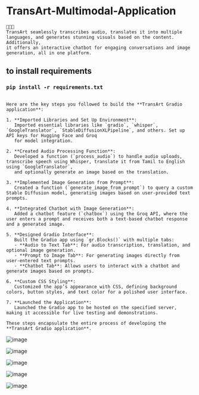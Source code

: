# TransArt-Multimodal-Application

```
🚀🚀🚀
TransArt seamlessly transcribes audio, translates it into multiple languages, and generates stunning visuals based on the content. Additionally,
it offers an interactive chatbot for engaging conversations and image generation, all in one platform.

```

## to install requirements 

<h3><code>pip install -r requirements.txt</code></h3>

```

Here are the key steps you followed to build the **TransArt Gradio application**:

1. **Imported Libraries and Set Up Environment**:  
   Imported essential libraries like `gradio`, `whisper`, `GoogleTranslator`, `StableDiffusionXLPipeline`, and others. Set up API keys for Hugging Face and Groq
   for model integration.

2. **Created Audio Processing Function**:  
   Developed a function (`process_audio`) to handle audio uploads, transcribe speech using Whisper, translate it from Tamil to English using `GoogleTranslator`,
   and optionally generate an image based on the translation.

3. **Implemented Image Generation from Prompt**:  
   Created a function (`generate_image_from_prompt`) to query a custom Stable Diffusion model, generating images based on user-provided text prompts.

4. **Integrated Chatbot with Image Generation**:  
   Added a chatbot feature (`chatbox`) using the Groq API, where the user enters a prompt and receives both a text-based chatbot response and a generated image.

5. **Designed Gradio Interface**:  
   Built the Gradio app using `gr.Blocks()` with multiple tabs:
   - **Audio to Text Tab**: For audio transcription, translation, and optional image generation.
   - **Prompt to Image Tab**: For generating images directly from user-entered text prompts.
   - **Chatbot Tab**: Allows users to interact with a chatbot and generate images based on prompts.

6. **Custom CSS Styling**:  
   Customized the app’s appearance with CSS, defining background colors, button styles, and text color for a polished user interface.

7. **Launched the Application**:  
   Launched the Gradio app to be hosted on the specified server, making it accessible for live testing and demonstrations.

These steps encapsulate the entire process of developing the **TransArt Gradio application**.

```

![image](https://github.com/user-attachments/assets/2111f5de-7d51-437c-b6bd-1b1dc495dcbd)


![image](https://github.com/user-attachments/assets/9ae30756-0a6b-4a1f-a3bf-305870e5aa3d)



![image](https://github.com/user-attachments/assets/f8121c06-9c01-4df8-90c4-fa0a3365a044)


![image](https://github.com/user-attachments/assets/34cf547e-0ce2-4468-a346-c4b2ab2c59dd)



![image](https://github.com/user-attachments/assets/107e35b1-be07-4b6c-b3f3-cb0591eec950)

